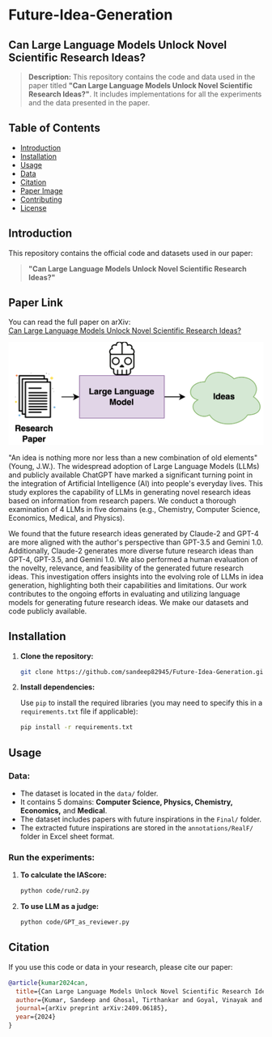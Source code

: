 # **Future-Idea-Generation**

## **Can Large Language Models Unlock Novel Scientific Research Ideas?**

> **Description:** This repository contains the code and data used in the paper titled **"Can Large Language Models Unlock Novel Scientific Research Ideas?"**. It includes implementations for all the experiments and the data presented in the paper.

## **Table of Contents**

- [Introduction](#introduction)
- [Installation](#installation)
- [Usage](#usage)
- [Data](#data)
- [Citation](#citation)
- [Paper Image](#paper-image)
- [Contributing](#contributing)
- [License](#license)

## **Introduction**

This repository contains the official code and datasets used in our paper:

> **"Can Large Language Models Unlock Novel Scientific Research Ideas?"**


## Paper Link

You can read the full paper on arXiv:  
[Can Large Language Models Unlock Novel Scientific Research Ideas?](https://arxiv.org/abs/2409.06185)

![Paper Image](intro.png)

"An idea is nothing more nor less than a new combination of old elements" (Young, J.W.). The widespread adoption of Large Language Models (LLMs) and publicly available ChatGPT have marked a significant turning point in the integration of Artificial Intelligence (AI) into people's everyday lives. This study explores the capability of LLMs in generating novel research ideas based on information from research papers. We conduct a thorough examination of 4 LLMs in five domains (e.g., Chemistry, Computer Science, Economics, Medical, and Physics). 

We found that the future research ideas generated by Claude-2 and GPT-4 are more aligned with the author's perspective than GPT-3.5 and Gemini 1.0. Additionally, Claude-2 generates more diverse future research ideas than GPT-4, GPT-3.5, and Gemini 1.0. We also performed a human evaluation of the novelty, relevance, and feasibility of the generated future research ideas. This investigation offers insights into the evolving role of LLMs in idea generation, highlighting both their capabilities and limitations. Our work contributes to the ongoing efforts in evaluating and utilizing language models for generating future research ideas. We make our datasets and code publicly available.

## **Installation**

1. **Clone the repository:**

    ```bash
    git clone https://github.com/sandeep82945/Future-Idea-Generation.git
    ```

2. **Install dependencies:**

    Use `pip` to install the required libraries (you may need to specify this in a `requirements.txt` file if applicable):

    ```bash
    pip install -r requirements.txt
    ```

## **Usage**

### **Data:**

- The dataset is located in the `data/` folder.
- It contains 5 domains: **Computer Science, Physics, Chemistry, Economics,** and **Medical**.
- The dataset includes papers with future inspirations in the `Final/` folder.
- The extracted future inspirations are stored in the `annotations/RealF/` folder in Excel sheet format.

### **Run the experiments:**

1. **To calculate the IAScore:**

    ```bash
    python code/run2.py
    ```

2. **To use LLM as a judge:**

    ```bash
    python code/GPT_as_reviewer.py
    ```

## **Citation**

If you use this code or data in your research, please cite our paper:

```bibtex
@article{kumar2024can,
  title={Can Large Language Models Unlock Novel Scientific Research Ideas?},
  author={Kumar, Sandeep and Ghosal, Tirthankar and Goyal, Vinayak and Ekbal, Asif},
  journal={arXiv preprint arXiv:2409.06185},
  year={2024}
}

